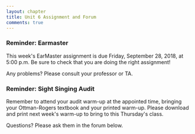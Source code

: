 ```yaml
---
layout: chapter
title: Unit 6 Assignment and Forum
comments: true
---
```


### Reminder: Earmaster 

This week's EarMaster assignment is due Friday, September 28, 2018, at 5:00 p.m. Be sure to check that you are doing the right assignment!

Any problems? Please consult your professor or TA.

### Reminder: Sight Singing Audit 

Remember to attend your audit warm-up at the appointed time, bringing your Ottman-Rogers textbook and your printed warm-up. Please download and print next week's warm-up to bring to this Thursday's class.

Questions? Please ask them in the forum below.